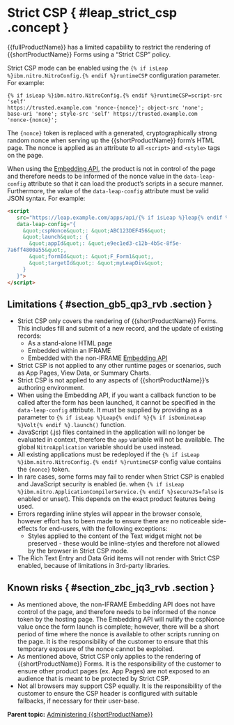 # Strict CSP { #leap_strict_csp .concept }

{{fullProductName}} has a limited capability to restrict the rendering of {{shortProductName}} Forms using a “Strict CSP” policy.

Strict CSP mode can be enabled using the `{% if isLeap %}ibm.nitro.NitroConfig.{% endif %}runtimeCSP` configuration parameter. For example:

```
{% if isLeap %}ibm.nitro.NitroConfig.{% endif %}runtimeCSP=script-src 'self' 
https://trusted.example.com 'nonce-{nonce}'; object-src 'none'; 
base-uri 'none'; style-src 'self' https://trusted.example.com 
'nonce-{nonce}';
```

The `{nonce}` token is replaced with a generated, cryptographically strong random nonce when serving up the {{shortProductName}} form’s HTML page. The nonce is applied as an attribute to all `<script>` and `<style>` tags on the page.

When using the [Embedding API](ref_embedding_api.md), the product is not in control of the page and therefore needs to be informed of the nonce value in the `data-leap-config` attribute so that it can load the product’s scripts in a secure manner. Furthermore, the value of the `data-leap-config` attribute must be valid JSON syntax. For example:

```html 
<script
   src="https://leap.example.com/apps/api/{% if isLeap %}leap{% endif %}{% if isDominoLeap %}volt{% endif %}.js"  
   data-leap-config="{
     &quot;cspNonce&quot;: &quot;ABC123DEF456&quot;
     &quot;launch&quot;: {
       &quot;appId&quot;: &quot;e9ec1ed3-c12b-4b5c-8f5e-
7a6ff4800a55&quot;, 
       &quot;formId&quot;: &quot;F_Form1&quot;, 
       &quot;targetId&quot;: &quot;myLeapDiv&quot;
     }
   }">
</script>

```

## Limitations { #section_gb5_qp3_rvb .section }

-   Strict CSP only covers the rendering of {{shortProductName}} Forms. This includes fill and submit of a new record, and the update of existing records:
    -   As a stand-alone HTML page
    -   Embedded within an IFRAME
    -   Embedded with the non-IFRAME [Embedding API](ref_embedding_api.md)
-   Strict CSP is not applied to any other runtime pages or scenarios, such as App Pages, View Data, or Summary Charts.
-   Strict CSP is not applied to any aspects of {{shortProductName}}’s authoring environment.
-   When using the Embedding API, if you want a callback function to be called after the form has been launched, it cannot be specified in the `data-leap-config` attribute. It must be supplied by providing as a parameter to `{% if isLeap %}Leap{% endif %}{% if isDominoLeap %}Volt{% endif %}.launch()` function.
-   JavaScript \(.js\) files contained in the application will no longer be evaluated in context, therefore the `app` variable will not be available. The global `NitroApplication` variable should be used instead.
-   All existing applications must be redeployed if the `{% if isLeap %}ibm.nitro.NitroConfig.{% endif %}runtimeCSP` config value contains the `{nonce}` token.
-   In rare cases, some forms may fail to render when Strict CSP is enabled and JavaScript security is enabled \(ie. when `{% if isLeap %}ibm.nitro.ApplicationCompilerService.{% endif %}secureJS=false` is enabled or unset\). This depends on the exact product features being used.
-   Errors regarding inline styles will appear in the browser console, however effort has to been made to ensure there are no noticeable side-effects for end-users, with the following exceptions:
    -   Styles applied to the content of the Text widget might not be preserved - these would be inline-styles and therefore not allowed by the browser in Strict CSP mode.
-   The Rich Text Entry and Data Grid items will not render with Strict CSP enabled, because of limitations in 3rd-party libraries.

## Known risks { #section_zbc_jq3_rvb .section }

-   As mentioned above, the non-IFRAME Embedding API does not have control of the page, and therefore needs to be informed of the nonce token by the hosting page. The Embedding API will nullify the cspNonce value once the form launch is complete; however, there will be a short period of time where the nonce is available to other scripts running on the page. It is the responsibility of the customer to ensure that this temporary exposure of the nonce cannot be exploited.
-   As mentioned above, Strict CSP only applies to the rendering of {{shortProductName}} Forms. It is the responsibility of the customer to ensure other product pages \(ex. App Pages\) are not exposed to an audience that is meant to be protected by Strict CSP.
-   Not all browsers may support CSP equally. It is the responsibility of the customer to ensure the CSP header is configured with suitable fallbacks, if necessary for their user-base.

**Parent topic:** [Administering {{shortProductName}}](administering_leap.md)

